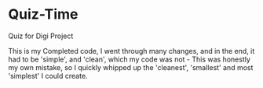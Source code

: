 # Quiz-Time
Quiz for Digi Project

This is my Completed code, I went through many changes, and in the end, it had to be 'simple', and 'clean', which my code was not - This was honestly my own mistake, so I quickly whipped up the 'cleanest', 'smallest' and most 'simplest' I could create.

